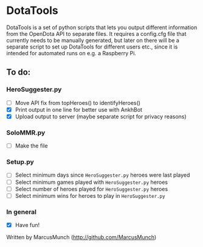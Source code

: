 # DotaTools
DotaTools is a set of python scripts that lets you output different information from the OpenDota API to separate files. It requires a config.cfg file that currently needs to be manually generated, but later on there will be a separate script to set up DotaTools for different users etc., since it is intended for automated runs on e.g. a Raspberry Pi.

## To do:

### HeroSuggester.py
- [ ] Move API fix from topHeroes() to identifyHeroes()
- [x] Print output in one line for better use with AnkhBot
- [x] Upload output to server (maybe separate script for privacy reasons)

### SoloMMR.py
- [ ] Make the file

### Setup.py
- [ ] Select minimum days since `HeroSuggester.py` heroes were last played
- [ ] Select minimum games played with `HeroSuggester.py` heroes
- [ ] Select number of heroes played for `HeroSuggester.py` heroes
- [ ] Select minimum wins for heroes to play in `HeroSuggester.py`

### In general
- [x] Have fun!

Written by MarcusMunch (http://github.com/MarcusMunch)
